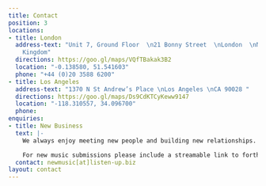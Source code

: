 ```yaml
---
title: Contact
position: 3
locations:
- title: London
  address-text: "Unit 7, Ground Floor  \n21 Bonny Street  \nLondon  \nNW1 9PE  \nUnited
    Kingdom"
  directions: https://goo.gl/maps/VQfTBakak3B2
  location: "-0.138580, 51.541603"
  phone: "+44 (0)20 3588 6200"
- title: Los Angeles
  address-text: "1370 N St Andrew’s Place \nLos Angeles \nCA 90028 "
  directions: https://goo.gl/maps/Ds9CdKTCyKeww9147
  location: "-118.310557, 34.096700"
  phone: 
enquiries:
- title: New Business
  text: |-
    We always enjoy meeting new people and building new relationships. At the outset of any project, we always find that open conversation and a collaborative approach is just as important as being creative. If you would like to know more about working with Listen Up or wish to find out more about our approach, please contact us.

    For new music submissions please include a streamable link to forthcoming music and the services you’re interested in so we can put you in touch with the correct team.
  contact: newmusic[at]listen-up.biz
layout: contact
---
```


